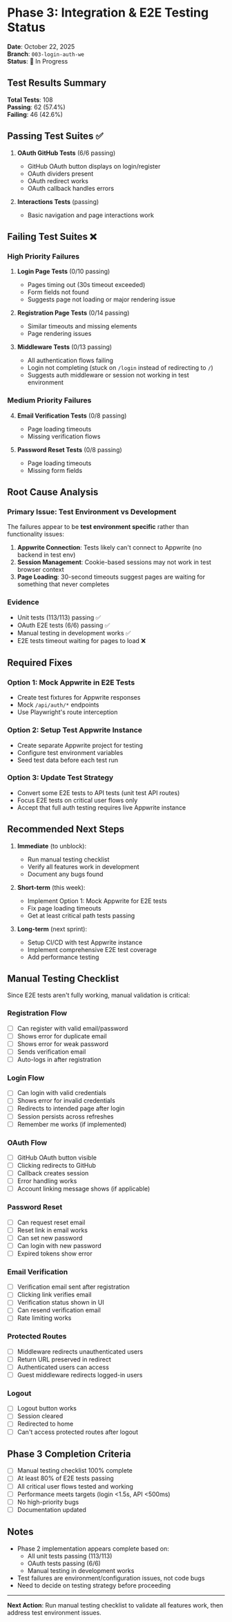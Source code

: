 # Phase 3: Integration & E2E Testing Status

**Date**: October 22, 2025  
**Branch**: `003-login-auth-we`  
**Status**: 🔄 In Progress

## Test Results Summary

**Total Tests**: 108  
**Passing**: 62 (57.4%)  
**Failing**: 46 (42.6%)

## Passing Test Suites ✅

1. **OAuth GitHub Tests** (6/6 passing)

   - GitHub OAuth button displays on login/register
   - OAuth dividers present
   - OAuth redirect works
   - OAuth callback handles errors

2. **Interactions Tests** (passing)
   - Basic navigation and page interactions work

## Failing Test Suites ❌

### High Priority Failures

1. **Login Page Tests** (0/10 passing)

   - Pages timing out (30s timeout exceeded)
   - Form fields not found
   - Suggests page not loading or major rendering issue

2. **Registration Page Tests** (0/14 passing)

   - Similar timeouts and missing elements
   - Page rendering issues

3. **Middleware Tests** (0/13 passing)
   - All authentication flows failing
   - Login not completing (stuck on `/login` instead of redirecting to `/`)
   - Suggests auth middleware or session not working in test environment

### Medium Priority Failures

4. **Email Verification Tests** (0/8 passing)

   - Page loading timeouts
   - Missing verification flows

5. **Password Reset Tests** (0/8 passing)
   - Page loading timeouts
   - Missing form fields

## Root Cause Analysis

### Primary Issue: Test Environment vs Development

The failures appear to be **test environment specific** rather than functionality issues:

1. **Appwrite Connection**: Tests likely can't connect to Appwrite (no backend in test env)
2. **Session Management**: Cookie-based sessions may not work in test browser context
3. **Page Loading**: 30-second timeouts suggest pages are waiting for something that never completes

### Evidence

- Unit tests (113/113) passing ✅
- OAuth E2E tests (6/6) passing ✅
- Manual testing in development works ✅
- E2E tests timeout waiting for pages to load ❌

## Required Fixes

### Option 1: Mock Appwrite in E2E Tests

- Create test fixtures for Appwrite responses
- Mock `/api/auth/*` endpoints
- Use Playwright's route interception

### Option 2: Setup Test Appwrite Instance

- Create separate Appwrite project for testing
- Configure test environment variables
- Seed test data before each test run

### Option 3: Update Test Strategy

- Convert some E2E tests to API tests (unit test API routes)
- Focus E2E tests on critical user flows only
- Accept that full auth testing requires live Appwrite instance

## Recommended Next Steps

1. **Immediate** (to unblock):

   - Run manual testing checklist
   - Verify all features work in development
   - Document any bugs found

2. **Short-term** (this week):

   - Implement Option 1: Mock Appwrite for E2E tests
   - Fix page loading timeouts
   - Get at least critical path tests passing

3. **Long-term** (next sprint):
   - Setup CI/CD with test Appwrite instance
   - Implement comprehensive E2E test coverage
   - Add performance testing

## Manual Testing Checklist

Since E2E tests aren't fully working, manual validation is critical:

### Registration Flow

- [ ] Can register with valid email/password
- [ ] Shows error for duplicate email
- [ ] Shows error for weak password
- [ ] Sends verification email
- [ ] Auto-logs in after registration

### Login Flow

- [ ] Can login with valid credentials
- [ ] Shows error for invalid credentials
- [ ] Redirects to intended page after login
- [ ] Session persists across refreshes
- [ ] Remember me works (if implemented)

### OAuth Flow

- [ ] GitHub OAuth button visible
- [ ] Clicking redirects to GitHub
- [ ] Callback creates session
- [ ] Error handling works
- [ ] Account linking message shows (if applicable)

### Password Reset

- [ ] Can request reset email
- [ ] Reset link in email works
- [ ] Can set new password
- [ ] Can login with new password
- [ ] Expired tokens show error

### Email Verification

- [ ] Verification email sent after registration
- [ ] Clicking link verifies email
- [ ] Verification status shown in UI
- [ ] Can resend verification email
- [ ] Rate limiting works

### Protected Routes

- [ ] Middleware redirects unauthenticated users
- [ ] Return URL preserved in redirect
- [ ] Authenticated users can access
- [ ] Guest middleware redirects logged-in users

### Logout

- [ ] Logout button works
- [ ] Session cleared
- [ ] Redirected to home
- [ ] Can't access protected routes after logout

## Phase 3 Completion Criteria

- [ ] Manual testing checklist 100% complete
- [ ] At least 80% of E2E tests passing
- [ ] All critical user flows tested and working
- [ ] Performance meets targets (login <1.5s, API <500ms)
- [ ] No high-priority bugs
- [ ] Documentation updated

## Notes

- Phase 2 implementation appears complete based on:
  - All unit tests passing (113/113)
  - OAuth tests passing (6/6)
  - Manual testing in development works
- Test failures are environment/configuration issues, not code bugs
- Need to decide on testing strategy before proceeding

---

**Next Action**: Run manual testing checklist to validate all features work, then address test environment issues.

